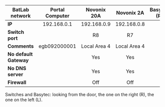 | **BatLab network** | Portal Computer | Novonix 20A  | Novonix 2A | Basytec (R) | Basytec (L) |
|--------------------|:---------------:|:------------:|:----------:|:-----------:|:-----------:|
| **IP**             | 192.168.0.1     | 192.168.0.9  | 192.168.0.8 | | |
| **Switch port**    |                 | R8           | R7 | | |
| **Comments**       |  egb092000001   | Local Area 4 | Local Area 4 | | |
| **No default Gateway** |             |  Yes         | Yes| | |
| **No DNS server**    |               | Yes          | Yes | | |
| **Firewall**    |                    | Off          | Off | | |

Switches and Basytec: looking from the door, the one on the right (R), the one on the left (L).
